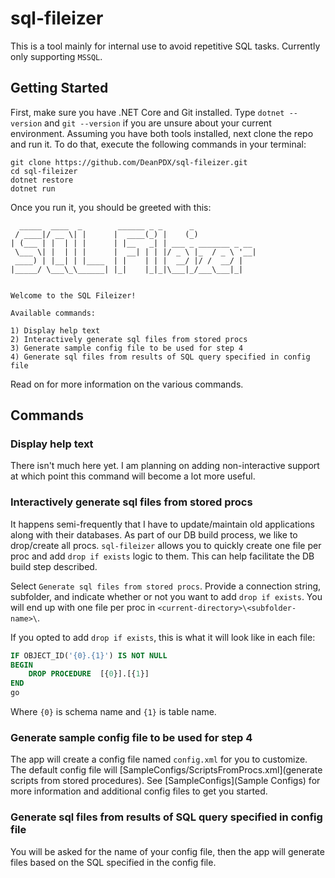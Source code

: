# sql-fileizer
This is a tool mainly for internal use to avoid repetitive SQL tasks. Currently only supporting `MSSQL`.

## Getting Started
First, make sure you have .NET Core and Git installed. Type `dotnet --version` and `git --version` if you are unsure about your current environment. Assuming you have both tools installed, next clone the repo and run it. To do that, execute the following commands in your terminal:

```
git clone https://github.com/DeanPDX/sql-fileizer.git
cd sql-fileizer
dotnet restore
dotnet run
```
Once you run it, you should be greeted with this:
```
  _____  ____  _        ______ _ _      _              
 / ____|/ __ \| |      |  ____(_) |    (_)             
| (___ | |  | | |      | |__   _| | ___ _ _______ _ __ 
 \___ \| |  | | |      |  __| | | |/ _ \ |_  / _ \ '__|
 ____) | |__| | |____  | |    | | |  __/ |/ /  __/ |   
|_____/ \___\_\______| |_|    |_|_|\___|_/___\___|_|   


Welcome to the SQL Fileizer!

Available commands:

1) Display help text
2) Interactively generate sql files from stored procs
3) Generate sample config file to be used for step 4
4) Generate sql files from results of SQL query specified in config file
```
Read on for more information on the various commands.
## Commands
### Display help text
There isn't much here yet. I am planning on adding non-interactive support at which point this command will become a lot more useful.

### Interactively generate sql files from stored procs
It happens semi-frequently that I have to update/maintain old applications along with their databases. As part of our DB build process, we like to drop/create all procs. `sql-fileizer` allows you to quickly create one file per proc and add `drop if exists` logic to them. This can help facilitate the DB build step described.

Select `Generate sql files from stored procs`. Provide a connection string, subfolder, and indicate whether or not you want to add `drop if exists`. You will end up with one file per proc in `<current-directory>\<subfolder-name>\`.

If you opted to add `drop if exists`, this is what it will look like in each file:

```sql
IF OBJECT_ID('{0}.{1}') IS NOT NULL
BEGIN
	DROP PROCEDURE	[{0}].[{1}]
END
go
```
Where `{0}` is schema name and `{1}` is table name.

### Generate sample config file to be used for step 4
The app will create a config file named `config.xml` for you to customize. The default config file will [SampleConfigs/ScriptsFromProcs.xml](generate scripts from stored procedures). See [SampleConfigs](Sample Configs) for more information and additional config files to get you started.

### Generate sql files from results of SQL query specified in config file
You will be asked for the name of your config file, then the app will generate files based on the SQL specified in the config file.